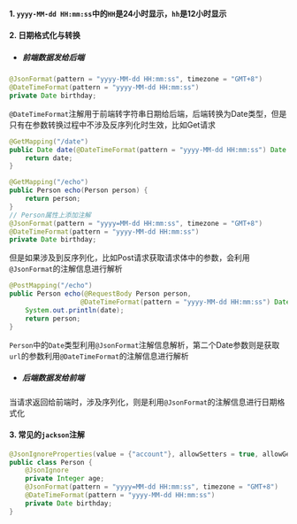 #### 1. `yyyy-MM-dd HH:mm:ss`中的`HH`是24小时显示，`hh`是12小时显示

#### 2. 日期格式化与转换

- ##### 前端数据发给后端

```java
@JsonFormat(pattern = "yyyy-MM-dd HH:mm:ss", timezone = "GMT+8")
@DateTimeFormat(pattern = "yyyy-MM-dd HH:mm:ss")
private Date birthday;
```

`@DateTimeFormat`注解用于前端转字符串日期给后端，后端转换为Date类型，但是只有在参数转换过程中不涉及反序列化时生效，比如Get请求

```java
@GetMapping("/date")
public Date date(@DateTimeFormat(pattern = "yyyy-MM-dd HH:mm:ss") Date date {
    return date;
}
```

```java
@GetMapping("/echo")
public Person echo(Person person) {
    return person;
}
// Person属性上添加注解
@JsonFormat(pattern = "yyyy=MM-dd HH:mm:ss", timezone = "GMT+8")
@DateTimeFormat(pattern = "yyyy-MM-dd HH:mm:ss")
private Date birthday;
```

但是如果涉及到反序列化，比如Post请求获取请求体中的参数，会利用`@JsonFormat`的注解信息进行解析

```java
@PostMapping("/echo")
public Person echo(@RequestBody Person person, 
                  @DateTimeFormat(pattern = "yyyy-MM-dd HH:mm:ss") Date date) {
    System.out.println(date);
    return person;
}
```

`Person`中的`Date`类型利用`@JsonFormat`注解信息解析，第二个Date参数则是获取`url`的参数利用`@DateTimeFormat`的注解信息进行解析

- ##### 后端数据发给前端

当请求返回给前端时，涉及序列化，则是利用`@JsonFormat`的注解信息进行日期格式化

#### 3. 常见的`jackson`注解

```java
@JsonIgnoreProperties(value = {"account"}, allowSetters = true, allowGetters = true, ignoreUnknown = true)
public class Person {
    @JsonIgnore
    private Integer age;
    @JsonFormat(pattern = "yyyy=MM-dd HH:mm:ss", timezone = "GMT+8")
    @DateTimeFormat(pattern = "yyyy-MM-dd HH:mm:ss")
    private Date birthday;
}
```




